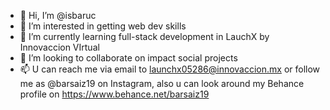- 👋 Hi, I’m @isbaruc
- 👀 I’m interested in getting web dev skills
- 🌱 I’m currently learning full-stack development in LauchX by Innovaccion VIrtual
- 💞️ I’m looking to collaborate on impact social projects
- 📫 U can reach me via email to launchx05286@innovaccion.mx or follow me as @barsaiz19 on Instagram, also u can look around my Behance profile on https://www.behance.net/barsaiz19
<!---
isbaruc/isbaruc is a ✨ special ✨ repository because its `README.md` (this file) appears on your GitHub profile.
You can click the Preview link to take a look at your changes.
--->
